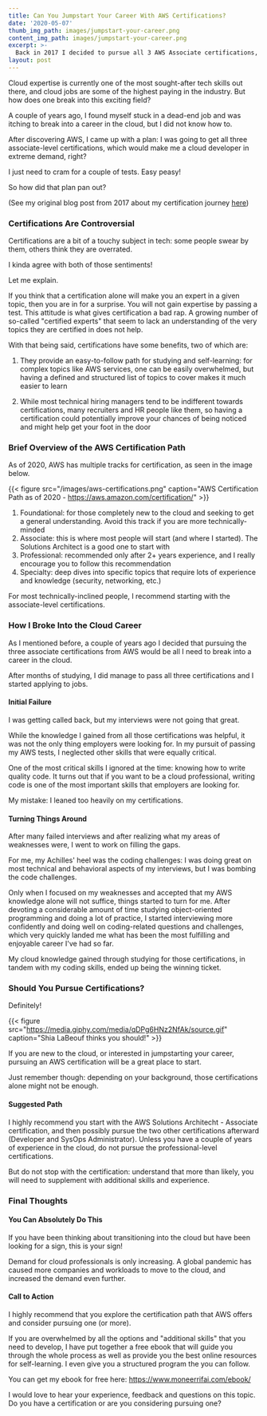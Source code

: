 ```yaml
---
title: Can You Jumpstart Your Career With AWS Certifications?
date: '2020-05-07'
thumb_img_path: images/jumpstart-your-career.png
content_img_path: images/jumpstart-your-career.png
excerpt: >-
  Back in 2017 I decided to pursue all 3 AWS Associate certifications, here's what happened since
layout: post
---
```


Cloud expertise is currently one of the most sought-after tech skills out there, and cloud jobs are some of the highest paying in the industry. But how does one break into this exciting field?

A couple of years ago, I found myself stuck in a dead-end job and was itching to break into a career in the cloud, but I did not know how to.

After discovering AWS, I came up with a plan: I was going to get all three associate-level certifications, which would make me a cloud developer in extreme demand, right? 

I just need to cram for a couple of tests. Easy peasy!

So how did that plan pan out?

(See my original blog post from 2017 about my certification journey [here](https://medium.com/hackernoon/3-reasons-why-you-should-get-aws-certified-this-year-7e44dbc51519))


### Certifications Are Controversial

Certifications are a bit of a touchy subject in tech: some people swear by them, others think they are overrated.

I kinda agree with both of those sentiments!

Let me explain.

If you think that a certification alone will make you an expert in a given topic, then you are in for a surprise. You will not gain expertise by passing a test. This attitude is what gives certification a bad rap. A growing number of so-called "certified experts" that seem to lack an understanding of the very topics they are certified in does not help.

With that being said, certifications have some benefits, two of which are:

1. They provide an easy-to-follow path for studying and self-learning: for complex topics like AWS services, one can be easily overwhelmed, but having a defined and structured list of topics to cover makes it much easier to learn 

2. While most technical hiring managers tend to be indifferent towards certifications, many recruiters and HR people like them, so having a certification could potentially improve your chances of being noticed and might help get your foot in the door


### Brief Overview of the AWS Certification Path  

As of 2020, AWS has multiple tracks for certification, as seen in the image below. 

{{< figure src="/images/aws-certifications.png" caption="AWS Certification Path as of 2020 - https://aws.amazon.com/certification/" >}}
 

1. Foundational: for those completely new to the cloud and seeking to get a general understanding. Avoid this track if you are more technically-minded
2. Associate: this is where most people will start (and where I started). The Solutions Architect is a good one to start with
3. Professional: recommended only after 2+ years experience, and I really encourage you to follow this recommendation
4. Specialty: deep dives into specific topics that require lots of experience and knowledge (security, networking, etc.)

For most technically-inclined people, I recommend starting with the associate-level certifications.


### How I Broke Into the Cloud Career

As I mentioned before, a couple of years ago I decided that pursuing the three associate certifications from AWS would be all I need to break into a career in the cloud.

After months of studying, I did manage to pass all three certifications and I started applying to jobs.

#### Initial Failure

I was getting called back, but my interviews were not going that great. 

While the knowledge I gained from all those certifications was helpful, it was not the only thing employers were looking for. In my pursuit of passing my AWS tests, I neglected other skills that were equally critical.

One of the most critical skills I ignored at the time: knowing how to write quality code. It turns out that if you want to be a cloud professional, writing code is one of the most important skills that employers are looking for.

My mistake: I leaned too heavily on my certifications.

#### Turning Things Around

After many failed interviews and after realizing what my areas of weaknesses were, I went to work on filling the gaps. 

For me, my Achilles' heel was the coding challenges: I was doing great on most technical and behavioral aspects of my interviews, but I was bombing the code challenges.

Only when I focused on my weaknesses and accepted that my AWS knowledge alone will not suffice, things started to turn for me. After devoting a considerable amount of time studying object-oriented programming and doing a lot of practice, I started interviewing more confidently and doing well on coding-related questions and challenges, which very quickly landed me what has been the most fulfilling and enjoyable career I've had so far.

My cloud knowledge gained through studying for those certifications, in tandem with my coding skills, ended up being the winning ticket.


### Should You Pursue Certifications?

Definitely!

{{< figure src="https://media.giphy.com/media/qDPg6HNz2NfAk/source.gif" caption="Shia LaBeouf thinks you should!" >}}

If you are new to the cloud, or interested in jumpstarting your career, pursuing an AWS certification will be a great place to start.

Just remember though: depending on your background, those certifications alone might not be enough.

#### Suggested Path

I highly recommend you start with the AWS Solutions Architecht - Associate certification, and then possibly pursue the two other certifications afterward (Developer and SysOps Administrator). Unless you have a couple of years of experience in the cloud, do not pursue the professional-level certifications.

But do not stop with the certification: understand that more than likely, you will need to supplement with additional skills and experience.

### Final Thoughts

#### You Can Absolutely Do This

If you have been thinking about transitioning into the cloud but have been looking for a sign, this is your sign!

Demand for cloud professionals is only increasing. A global pandemic has caused more companies and workloads to move to the cloud, and increased the demand even further.

#### Call to Action

I highly recommend that you explore the certification path that AWS offers and consider pursuing one (or more). 

If you are overwhelmed by all the options and "additional skills" that you need to develop, I have put together a free ebook that will guide you through the whole process as well as provide you the best online resources for self-learning. I even give you a structured program the you can follow. 

You can get my ebook for free here: https://www.moneerrifai.com/ebook/

I would love to hear your experience, feedback and questions on this topic. Do you have a certification or are you considering pursuing one?



